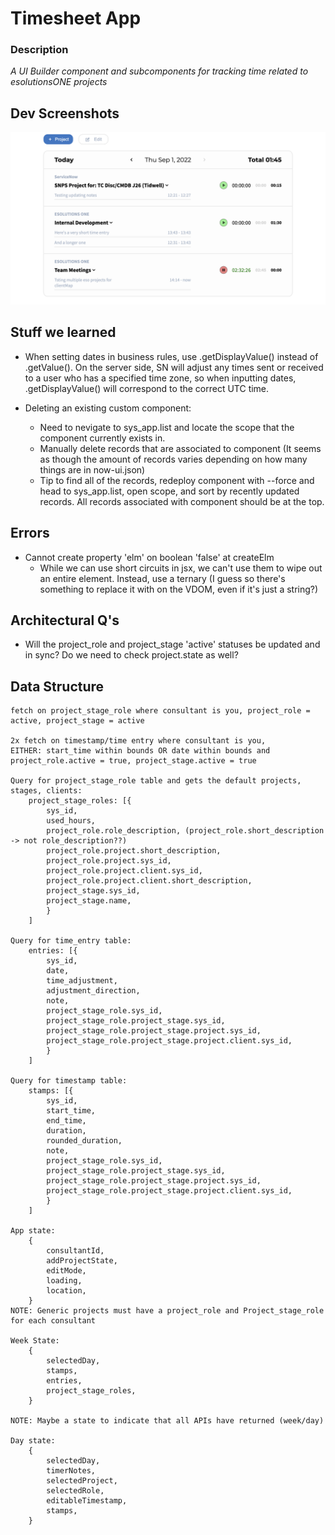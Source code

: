# Timesheet App

### Description 
*A UI Builder component and subcomponents for tracking time related to esolutionsONE projects*

## Dev Screenshots

<img src="images/Screen Shot 2022-09-01.png" />

## Stuff we learned
- When setting dates in business rules, use .getDisplayValue() instead of .getValue(). On the server side, SN will adjust any times sent or received to a user who has a specified time zone, so when inputting dates, .getDisplayValue() will correspond to the correct UTC time.

- Deleting an existing custom component:
    - Need to nevigate to sys_app.list and locate the scope that the component currently exists in.
    - Manually delete records that are associated to component (It seems as though the amount of records varies depending on how many things are in now-ui.json)
    - Tip to find all of the records, redeploy component with --force and head to sys_app.list, open scope, and sort by recently updated records. All records associated with component should
    be at the top. 

## Errors
- Cannot create property 'elm' on boolean 'false' at createElm
    - While we can use short circuits in jsx, we can't use them to wipe out an entire element. Instead, use a ternary (I guess so there's something to replace it with on the VDOM, even if it's just a string?)

## Architectural Q's

- Will the project_role and project_stage 'active' statuses be updated and in sync? Do we need to check project.state as well?
## Data Structure
    fetch on project_stage_role where consultant is you, project_role = active, project_stage = active

    2x fetch on timestamp/time entry where consultant is you, 
    EITHER: start_time within bounds OR date within bounds and project_role.active = true, project_stage.active = true

    Query for project_stage_role table and gets the default projects, stages, clients: 
        project_stage_roles: [{
            sys_id,
            used_hours,
            project_role.role_description, (project_role.short_description -> not role_description??)
            project_role.project.short_description,
            project_role.project.sys_id,
            project_role.project.client.sys_id,
            project_role.project.client.short_description,
            project_stage.sys_id,
            project_stage.name,
            }
        ]

    Query for time_entry table:
        entries: [{
            sys_id,
            date,
            time_adjustment,
            adjustment_direction,
            note,
            project_stage_role.sys_id,
            project_stage_role.project_stage.sys_id,
            project_stage_role.project_stage.project.sys_id,
            project_stage_role.project_stage.project.client.sys_id,
            }
        ]

    Query for timestamp table:
        stamps: [{
            sys_id,
            start_time,
            end_time,
            duration,
            rounded_duration,
            note,
            project_stage_role.sys_id,
            project_stage_role.project_stage.sys_id,
            project_stage_role.project_stage.project.sys_id,
            project_stage_role.project_stage.project.client.sys_id,
            }
        ]

    App state: 
        {
            consultantId,
            addProjectState,
            editMode,
            loading,
            location,
        }
    NOTE: Generic projects must have a project_role and Project_stage_role for each consultant

    Week State: 
        {
            selectedDay,
            stamps,
            entries,
            project_stage_roles,
        }
        
    NOTE: Maybe a state to indicate that all APIs have returned (week/day)

    Day state:
        {
            selectedDay,
            timerNotes,
            selectedProject,
            selectedRole,
            editableTimestamp,
            stamps,
        }


    
    
